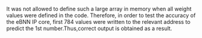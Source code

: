 It was not allowed to define such a large array in memory when all weight values were defined in the code.
Therefore, in order to test the accuracy of the eBNN IP core, first 784 values were written to the relevant address to predict the 1st number.Thus,correct output is obtained as a result.
